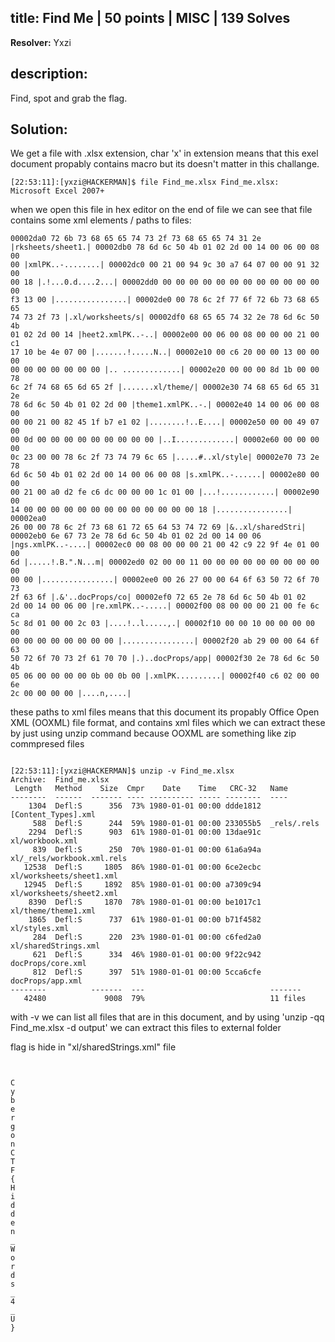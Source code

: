 ## title: Find Me | 50 points | MISC | 139 Solves

**Resolver:** Yxzi

## description:

Find, spot and grab the flag.

## Solution:

We get a file with .xlsx extension, char 'x' in extension means that this exel document propably contains macro but its doesn't matter in this challange.

<code>[22:53:11]:[yxzi@HACKERMAN]$ file Find_me.xlsx
Find_me.xlsx: Microsoft Excel 2007+</code>

when we open this file in hex editor on the end of file we can see that file contains some xml elements / paths to files:

<code>00002da0  72 6b 73 68 65 65 74 73  2f 73 68 65 65 74 31 2e  |rksheets/sheet1.|
00002db0  78 6d 6c 50 4b 01 02 2d  00 14 00 06 00 08 00 00  |xmlPK..-........|
00002dc0  00 21 00 94 9c 30 a7 64  07 00 00 91 32 00 00 18  |.!...0.d....2...|
00002dd0  00 00 00 00 00 00 00 00  00 00 00 00 00 f3 13 00  |................|
00002de0  00 78 6c 2f 77 6f 72 6b  73 68 65 65 74 73 2f 73  |.xl/worksheets/s|
00002df0  68 65 65 74 32 2e 78 6d  6c 50 4b 01 02 2d 00 14  |heet2.xmlPK..-..|
00002e00  00 06 00 08 00 00 00 21  00 c1 17 10 be 4e 07 00  |.......!.....N..|
00002e10  00 c6 20 00 00 13 00 00  00 00 00 00 00 00 00 00  |.. .............|
00002e20  00 00 00 8d 1b 00 00 78  6c 2f 74 68 65 6d 65 2f  |.......xl/theme/|
00002e30  74 68 65 6d 65 31 2e 78  6d 6c 50 4b 01 02 2d 00  |theme1.xmlPK..-.|
00002e40  14 00 06 00 08 00 00 00  21 00 82 45 1f b7 e1 02  |........!..E....|
00002e50  00 00 49 07 00 00 0d 00  00 00 00 00 00 00 00 00  |..I.............|
00002e60  00 00 00 00 0c 23 00 00  78 6c 2f 73 74 79 6c 65  |.....#..xl/style|
00002e70  73 2e 78 6d 6c 50 4b 01  02 2d 00 14 00 06 00 08  |s.xmlPK..-......|
00002e80  00 00 00 21 00 a0 d2 fe  c6 dc 00 00 00 1c 01 00  |...!............|
00002e90  00 14 00 00 00 00 00 00  00 00 00 00 00 00 00 18  |................|
00002ea0  26 00 00 78 6c 2f 73 68  61 72 65 64 53 74 72 69  |&..xl/sharedStri|
00002eb0  6e 67 73 2e 78 6d 6c 50  4b 01 02 2d 00 14 00 06  |ngs.xmlPK..-....|
00002ec0  00 08 00 00 00 21 00 42  c9 22 9f 4e 01 00 00 6d  |.....!.B.".N...m|
00002ed0  02 00 00 11 00 00 00 00  00 00 00 00 00 00 00 00  |................|
00002ee0  00 26 27 00 00 64 6f 63  50 72 6f 70 73 2f 63 6f  |.&'..docProps/co|
00002ef0  72 65 2e 78 6d 6c 50 4b  01 02 2d 00 14 00 06 00  |re.xmlPK..-.....|
00002f00  08 00 00 00 21 00 fe 6c  ca 5c 8d 01 00 00 2c 03  |....!..l.\....,.|
00002f10  00 00 10 00 00 00 00 00  00 00 00 00 00 00 00 00  |................|
00002f20  ab 29 00 00 64 6f 63 50  72 6f 70 73 2f 61 70 70  |.)..docProps/app|
00002f30  2e 78 6d 6c 50 4b 05 06  00 00 00 00 0b 00 0b 00  |.xmlPK..........|
00002f40  c6 02 00 00 6e 2c 00 00  00 00                    |....n,....|</code>

these paths to xml files means that this document its propably Office Open XML (OOXML) file format, and contains xml files which we can extract these by just using unzip command because OOXML are something like zip commpresed files

<code>
[22:53:11]:[yxzi@HACKERMAN]$ unzip -v Find_me.xlsx
Archive:  Find_me.xlsx
 Length   Method    Size  Cmpr    Date    Time   CRC-32   Name
--------  ------  ------- ---- ---------- ----- --------  ----
    1304  Defl:S      356  73% 1980-01-01 00:00 ddde1812  [Content_Types].xml
     588  Defl:S      244  59% 1980-01-01 00:00 233055b5  _rels/.rels
    2294  Defl:S      903  61% 1980-01-01 00:00 13dae91c  xl/workbook.xml
     839  Defl:S      250  70% 1980-01-01 00:00 61a6a94a  xl/_rels/workbook.xml.rels
   12538  Defl:S     1805  86% 1980-01-01 00:00 6ce2ecbc  xl/worksheets/sheet1.xml
   12945  Defl:S     1892  85% 1980-01-01 00:00 a7309c94  xl/worksheets/sheet2.xml
    8390  Defl:S     1870  78% 1980-01-01 00:00 be1017c1  xl/theme/theme1.xml
    1865  Defl:S      737  61% 1980-01-01 00:00 b71f4582  xl/styles.xml
     284  Defl:S      220  23% 1980-01-01 00:00 c6fed2a0  xl/sharedStrings.xml
     621  Defl:S      334  46% 1980-01-01 00:00 9f22c942  docProps/core.xml
     812  Defl:S      397  51% 1980-01-01 00:00 5cca6cfe  docProps/app.xml
--------          -------  ---                            -------
   42480             9008  79%                            11 files
</code>

with -v we can list all files that are in this document, and by using 'unzip -qq Find_me.xlsx -d output' we can extract this files to external folder

flag is hide in "xl/sharedStrings.xml" file

<code>
<?xml version="1.0" encoding="UTF-8" standalone="yes"?>
<sst xmlns="http://schemas.openxmlformats.org/spreadsheetml/2006/main" count="1" uniqueCount="1"><si><t xml:space="preserve">C
y
b
e
r
g
o
n
C
T
F
{
H
i
d
d
e
n
_
W
o
r
d
s
_
4
_
U
}
</t></si></sst>
</code>
